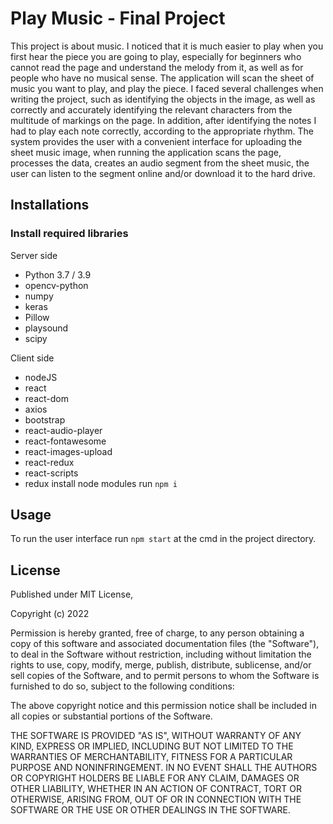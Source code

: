 # Play Music - Final Project
This project is about music. I noticed that it is much easier to play when you first hear the piece you are going to play, especially for beginners who cannot read the page and understand the melody from it, as well as for people who have no musical sense.
The application will scan the sheet of music you want to play, and play the piece.
I faced several challenges when writing the project, such as identifying the objects in the image, as well as correctly and accurately identifying the relevant characters from the multitude of markings on the page. In addition, after identifying the notes I had to play each note correctly, according to the appropriate rhythm.
The system provides the user with a convenient interface for uploading the sheet music image, when running the application scans the page, processes the data, creates an audio segment from the sheet music, the user can listen to the segment online and/or download it to the hard drive.

## Installations

### Install required libraries

Server side
- Python 3.7 / 3.9
- opencv-python
- numpy
- keras
- Pillow
- playsound
- scipy

Client side
- nodeJS
- react
- react-dom
- axios
- bootstrap
- react-audio-player
- react-fontawesome
- react-images-upload
- react-redux
- react-scripts
- redux
install node modules run `npm i`


## Usage
To run the user interface run `npm start` at the cmd in the project directory. 



## License

Published under MIT License,

Copyright (c) 2022

Permission is hereby granted, free of charge, to any person obtaining a copy
of this software and associated documentation files (the "Software"), to deal
in the Software without restriction, including without limitation the rights
to use, copy, modify, merge, publish, distribute, sublicense, and/or sell
copies of the Software, and to permit persons to whom the Software is
furnished to do so, subject to the following conditions:

The above copyright notice and this permission notice shall be included in all
copies or substantial portions of the Software.

THE SOFTWARE IS PROVIDED "AS IS", WITHOUT WARRANTY OF ANY KIND, EXPRESS OR
IMPLIED, INCLUDING BUT NOT LIMITED TO THE WARRANTIES OF MERCHANTABILITY,
FITNESS FOR A PARTICULAR PURPOSE AND NONINFRINGEMENT. IN NO EVENT SHALL THE
AUTHORS OR COPYRIGHT HOLDERS BE LIABLE FOR ANY CLAIM, DAMAGES OR OTHER
LIABILITY, WHETHER IN AN ACTION OF CONTRACT, TORT OR OTHERWISE, ARISING FROM,
OUT OF OR IN CONNECTION WITH THE SOFTWARE OR THE USE OR OTHER DEALINGS IN THE
SOFTWARE.
